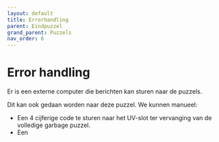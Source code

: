 ```yaml
---
layout: default
title: Errorhandling
parent: Eindpuzzel
grand_parent: Puzzels
nav_order: 6
---
```


# Error handling
Er is een externe computer die berichten kan sturen naar de puzzels.

 Dit kan ook gedaan worden naar deze puzzel. We kunnen manueel:
* Een 4 cijferige code te sturen naar het UV-slot ter vervanging van de volledige garbage puzzel.
* Een 